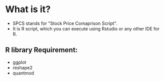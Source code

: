 # What is it?
- SPCS stands for "Stock Price Comaprison Script".
- It is R script, which you can execute using Rstudio or any other IDE for R.

## R library Requirement:
- ggplot
- reshape2
- quantmod

